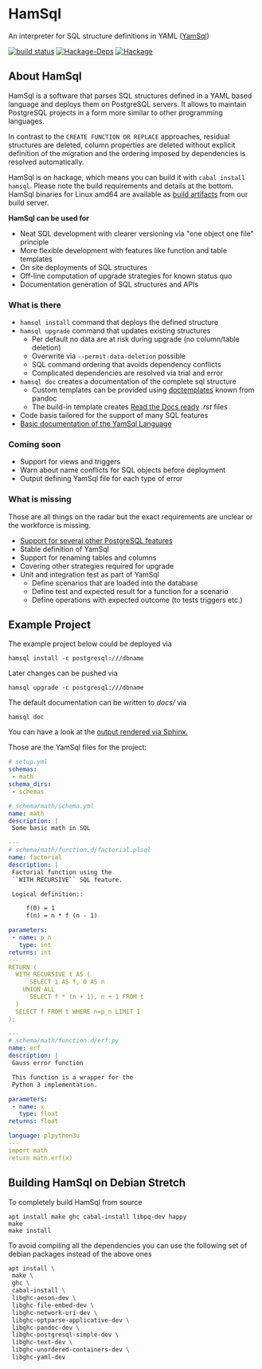 HamSql
======

An interpreter for SQL structure definitions in YAML ([YamSql](http://yamsql.readthedocs.io/))

[![build status](https://git.hemio.de/hemio/hamsql/badges/master/build.svg)](https://git.hemio.de/hemio/hamsql/commits/master)
[![Hackage-Deps](https://img.shields.io/hackage-deps/v/hamsql.svg?maxAge=2592000)](https://hackage.haskell.org/package/hamsql)
[![Hackage](https://img.shields.io/hackage/v/hamsql.svg?maxAge=2592000)](https://hackage.haskell.org/package/hamsql)

## About HamSql

HamSql is a software that parses SQL structures defined in a YAML based language and deploys them on PostgreSQL servers. It allows to maintain PostgreSQL projects in a form more similar to other programming languages.

In contrast to the `CREATE FUNCTION OR REPLACE` approaches, residual structures are deleted, column properties are deleted without explicit definition of the migration and the ordering imposed by dependencies is resolved automatically.

HamSql is on hackage, which means you can build it with `cabal install hamsql`. Please note the build requirements and details at the bottom. HamSql binaries for Linux amd64 are available as [build artifacts](https://git.hemio.de/hemio/hamsql/tags) from our build server.

**HamSql can be used for**

- Neat SQL development with clearer versioning via "one object one file" principle
- More flexible development with features like function and table templates
- On site deployments of SQL structures
- Off-line computation of upgrade strategies for known status quo
- Documentation generation of SQL structures and APIs


### What is there

- `hamsql install` command that deploys the defined structure
- `hamsql upgrade` command that updates existing structures
  - Per default no data are at risk during upgrade (no column/table deletion)
  - Overwrite via `--permit-data-deletion` possible
  - SQL command ordering that avoids dependency conflicts
  - Complicated dependencies are resolved via trial and error
- `hamsql doc` creates a documentation of the complete sql structure
  - Custom templates can be provided using [doctemplates](https://hackage.haskell.org/package/doctemplates) known from pandoc
  - The build-in template creates [Read the Docs ready](example-docs) *.rst* files
- Code basis tailored for the support of many SQL features
- [Basic documentation of the YamSql Language](http://yamsql.readthedocs.io)

### Coming soon

- Support for views and triggers
- Warn about name conflicts for SQL objects before deployment
- Output defining YamSql file for each type of error

### What is missing

Those are all things on the radar but the exact requirements are unclear or the workforce is missing.

- [Support for several other PostgreSQL features](https://git.hemio.de/hemio/hamsql/issues?milestone_title=Support+all+SQL+Features)
- Stable definition of YamSql
- Support for renaming tables and columns
- Covering other strategies required for upgrade
- Unit and integration test as part of YamSql
  - Define scenarios that are loaded into the database
  - Define test and expected result for a function for a scenario
  - Define operations with expected outcome (to tests triggers etc.)

## Example Project

The example project below could be deployed via

    hamsql install -c postgresql:///dbname

Later changes can be pushed via

    hamsql upgrade -c postgresql:///dbname

The default documentation can be written to *docs/* via

    hamsql doc

You can have a look at the [output rendered via Sphinx.](example-docs)

Those are the YamSql files for the project:

```yaml
# setup.yml
schemas:
 - math
schema_dirs:
 - schemas
```

```yaml
# schema/math/schema.yml
name: math
description: |
 Some basic math in SQL
```

```yaml
---
# schema/math/function.d/factorial.plsql
name: factorial
description: |
 Factorial function using the
 ``WITH RECURSIVE`` SQL feature.

 Logical definition::

     f(0) = 1
     f(n) = n * f (n - 1)

parameters:
 - name: p_n
   type: int
returns: int
---
RETURN (
  WITH RECURSIVE t AS (
      SELECT 1 AS f, 0 AS n
    UNION ALL
      SELECT f * (n + 1), n + 1 FROM t
  )
  SELECT f FROM t WHERE n=p_n LIMIT 1
);
```

```yaml
---
# schema/math/function.d/erf.py
name: erf 
description: |
 Gauss error function

 This function is a wrapper for the
 Python 3 implementation.

parameters:
 - name: x
   type: float
returns: float

language: plpython3u
---
import math
return math.erf(x)

```

## Building HamSql on Debian Stretch

To completely build HamSql from source

    apt install make ghc cabal-install libpq-dev happy
    make
    make install
    
To avoid compiling all the dependencies you can use the following set of debian packages instead of the above ones

```sh
apt install \
 make \
 ghc \
 cabal-install \
 libghc-aeson-dev \
 libghc-file-embed-dev \
 libghc-network-uri-dev \
 libghc-optparse-applicative-dev \
 libghc-pandoc-dev \
 libghc-postgresql-simple-dev \
 libghc-text-dev \
 libghc-unordered-containers-dev \
 libghc-yaml-dev
```

